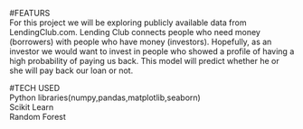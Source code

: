 #FEATURS
<br>
For this project we will be exploring publicly available data from LendingClub.com. 
Lending Club connects people who need money (borrowers) with people who have money (investors). 
Hopefully, as an investor we would want to invest in people who showed a profile of having a high probability of paying us back.
This model will predict whether he or she will pay back our loan or not.

#TECH USED
<br>
Python libraries(numpy,pandas,matplotlib,seaborn)
<br>
Scikit Learn
<br>
Random Forest
